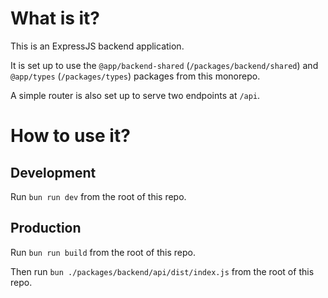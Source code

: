 # What is it?

This is an ExpressJS backend application.

It is set up to use the `@app/backend-shared` (`/packages/backend/shared`) and `@app/types` (`/packages/types`) packages from this monorepo.

A simple router is also set up to serve two endpoints at `/api`.

# How to use it?

## Development

Run `bun run dev` from the root of this repo.

## Production

Run `bun run build` from the root of this repo.

Then run `bun ./packages/backend/api/dist/index.js` from the root of this repo.
